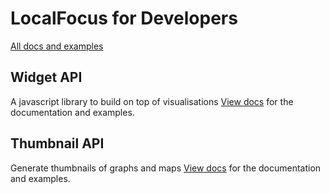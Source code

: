 # LocalFocus for Developers

[All docs and examples](http://developers.localfocus.nl)

## Widget API
A javascript library to build on top of visualisations
[View docs](http://developers.localfocus.nl/widgets/) for the documentation and examples.

## Thumbnail API
Generate thumbnails of graphs and maps
[View docs](http://developers.localfocus.nl/thumbnails/) for the documentation and examples.